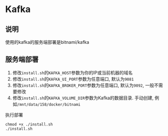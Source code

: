 # Kafka

## 说明
使用的kafka的服务端部署是bitnami/kafka

## 服务端部署
1. 修改`install.sh`的`KAFKA_HOST`参数为你的IP或当前机器的域名
2. 修改`install.sh`的`KAFKA_UI_PORT`参数为任意端口, 默认为`9081`
3. 修改`install.sh`的`KAFKA_BROKER_PORT`参数为任意端口, 默认为`9092`, 一般不需要修改
4. 修改`install.sh`的`KAFKA_VOLUME_DIR`参数为Kafka的数据目录. 手动创建, 例如`/mnt/data/158/docker/bitnami`

执行部署
```shell
chmod +x ./install.sh
./install.sh
```
